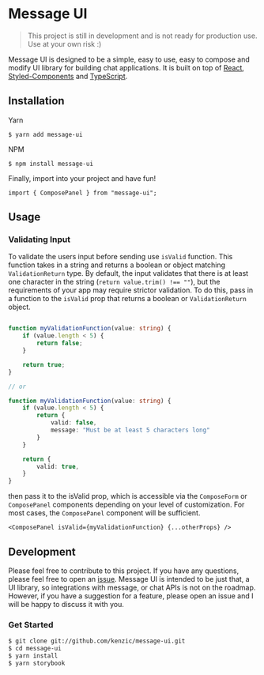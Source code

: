 # Message UI

> This project is still in development and is not ready for production use. Use at your own risk :)

Message UI is designed to be a simple, easy to use, easy to compose and modify UI library for building chat applications. It is built on top of [React](https://reactjs.org/), [Styled-Components](https://styled-components.com/) and [TypeScript](https://www.typescriptlang.org/).

## Installation
Yarn

```
$ yarn add message-ui
```


NPM

```
$ npm install message-ui
```

Finally, import into your project and have fun!

```tsx
import { ComposePanel } from "message-ui";

```

## Usage

### Validating Input

To validate the users input before sending use `isValid` function. This function takes in a string and returns a boolean or object matching `ValidationReturn` type. By default, the input validates that there is at least one character in the string (`return value.trim() !== ""`), but the requirements of your app may require strictor validation. To do this, pass in a function to the `isValid` prop that returns a boolean or `ValidationReturn` object.

```ts

function myValidationFunction(value: string) {
    if (value.length < 5) {
        return false;
    }

    return true;
}

// or

function myValidationFunction(value: string) {
    if (value.length < 5) {
        return {
            valid: false,
            message: "Must be at least 5 characters long"
        }
    }

    return {
        valid: true,
    }
}
```

then pass it to the isValid prop, which is accessible via the `ComposeForm` or `ComposePanel` components depending on your level of customization. For most cases, the `ComposePanel` component will be sufficient.

```tsx
<ComposePanel isValid={myValidationFunction} {...otherProps} />

```
## Development

Please feel free to contribute to this project. If you have any questions, please feel free to open an [issue](https://github.com/kenzic/message-ui/issues/new). Message UI is intended to be just that, a UI library, so integrations with message, or chat APIs is not on the roadmap. However, if you have a suggestion for a feature, please open an issue and I will be happy to discuss it with you.

### Get Started

```bash
$ git clone git://github.com/kenzic/message-ui.git
$ cd message-ui
$ yarn install
$ yarn storybook
```
